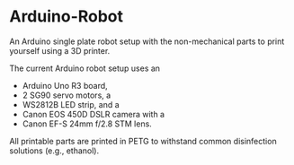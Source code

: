 # Arduino-Robot
An Arduino single plate robot setup with the non-mechanical parts to print yourself using a 3D printer.

The current Arduino robot setup uses an 
- Arduino Uno R3 board, 
- 2 SG90 servo motors, a 
- WS2812B LED strip, and a 
- Canon EOS 450D DSLR camera with a 
- Canon EF-S 24mm f/2.8 STM lens. 


All printable parts are printed in PETG to withstand common disinfection solutions (e.g., ethanol).
